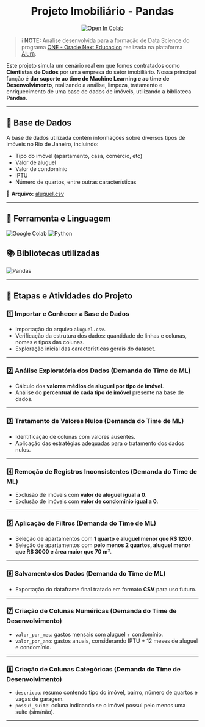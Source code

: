 # <div align="center"> Projeto Imobiliário - Pandas
</div>

<div align="center"><a target="_blank" href="https://colab.research.google.com/github/vivianebatista92/projeto_imobiliaria/blob/main/projeto_imobiliaria.ipynb">
  <img src="https://colab.research.google.com/assets/colab-badge.svg" alt="Open In Colab"/>
</a></div>  

> ℹ️ **NOTE:** Análise desenvolvida para a formação de Data Science do programa [ONE - Oracle Next Educacion](https://www.oracle.com/br/education/oracle-next-education/) realizada na plataforma [Alura](https://www.alura.com.br/).


Este projeto simula um cenário real em que fomos contratados como **Cientistas de Dados** por uma empresa do setor imobiliário. Nossa principal função é **dar suporte ao time de Machine Learning e ao time de Desenvolvimento**, realizando a análise, limpeza, tratamento e enriquecimento de uma base de dados de imóveis, utilizando a biblioteca **Pandas**.

---

## 📂 **Base de Dados**

A base de dados utilizada contém informações sobre diversos tipos de imóveis no Rio de Janeiro, incluindo:

- Tipo do imóvel (apartamento, casa, comércio, etc)
- Valor de aluguel
- Valor de condomínio
- IPTU
- Número de quartos, entre outras características

📌 **Arquivo:** [aluguel.csv](https://raw.githubusercontent.com/alura-cursos/pandas-conhecendo-a-biblioteca/main/base-de-dados/aluguel.csv)

---

## 🔧 Ferramenta e Linguagem

![Google Colab](https://img.shields.io/badge/Google%20Colab-%23F9A825.svg?style=for-the-badge&logo=googlecolab&logoColor=white) ![Python](https://img.shields.io/badge/python-3670A0?style=for-the-badge&logo=python&logoColor=ffdd54)


## 📚 Bibliotecas utilizadas

![Pandas](https://img.shields.io/badge/pandas-%23150458.svg?style=for-the-badge&logo=pandas&logoColor=white)

---

## 🚀 **Etapas e Atividades do Projeto**

### 1️⃣ Importar e Conhecer a Base de Dados
- Importação do arquivo `aluguel.csv`.
- Verificação da estrutura dos dados: quantidade de linhas e colunas, nomes e tipos das colunas.
- Exploração inicial das características gerais do dataset.

---

### 2️⃣ Análise Exploratória dos Dados (Demanda do Time de ML)
- Cálculo dos **valores médios de aluguel por tipo de imóvel**.
- Análise do **percentual de cada tipo de imóvel** presente na base de dados.

---

### 3️⃣ Tratamento de Valores Nulos (Demanda do Time de ML)
- Identificação de colunas com valores ausentes.
- Aplicação das estratégias adequadas para o tratamento dos dados nulos.

---

### 4️⃣ Remoção de Registros Inconsistentes (Demanda do Time de ML)
- Exclusão de imóveis com **valor de aluguel igual a 0**.
- Exclusão de imóveis com **valor de condomínio igual a 0**.

---

### 5️⃣ Aplicação de Filtros (Demanda do Time de ML)
- Seleção de apartamentos com **1 quarto e aluguel menor que R$ 1200**.
- Seleção de apartamentos com **pelo menos 2 quartos, aluguel menor que R$ 3000 e área maior que 70 m²**.

---

### 6️⃣ Salvamento dos Dados (Demanda do Time de ML)
- Exportação do dataframe final tratado em formato **CSV** para uso futuro.

---

### 7️⃣ Criação de Colunas Numéricas (Demanda do Time de Desenvolvimento)
- `valor_por_mes`: gastos mensais com aluguel + condomínio.
- `valor_por_ano`: gastos anuais, considerando IPTU + 12 meses de aluguel e condomínio.

---

### 8️⃣ Criação de Colunas Categóricas (Demanda do Time de Desenvolvimento)
- `descricao`: resumo contendo tipo do imóvel, bairro, número de quartos e vagas de garagem.
- `possui_suite`: coluna indicando se o imóvel possui pelo menos uma suíte (sim/não).

---



